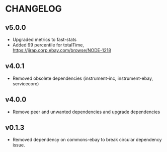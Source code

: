 # CHANGELOG

## v5.0.0
* Upgraded metrics to fast-stats
* Added 99 percentile for totalTime, https://jirap.corp.ebay.com/browse/NODE-1218

## v4.0.1
* Removed obsolete dependencies (instrument-inc, instrument-ebay, servicecore)

## v4.0.0
* Remove peer and unwanted dependencies and upgrade dependencies

## v0.1.3
* Removed dependency on commons-ebay to break circular dependency issue.
